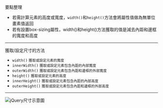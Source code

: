 要點整理
- 若需計算元素的高度或寬度，`width()`和`height()`方法會將屬性值做為無單位畫素值返回
- 若有設置box-sizing屬性，width()和height()方法獲取的值是減去內距和邊框的寬度和高度

---

獲取/設定尺寸的方法
- `width()` <small>獲取或設定元素的寬度</small>
- `innerWidth()` <small>獲取或設定元素包含內距的內部寬度</small>
- `outerWidth()` <small>獲取或設定元素包含內距和邊框的外部寬度</small>
- `height()` <small>獲取或設定元素的高度</small>
- `innerHeight()` <small>獲取或設定元素包含內距的內部高度</small>
- `outerHeight()` <small>獲取或設定元素包含內距和邊框的外部高度</small>

---

![jQuery尺寸示意圖](https://www.runoob.com/images/img_jquerydim.gif)